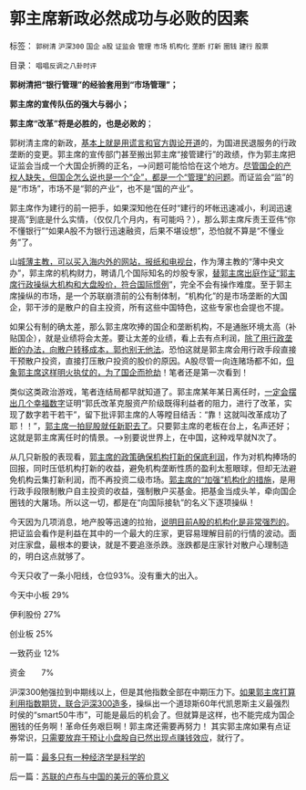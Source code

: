 # 郭主席新政必然成功与必败的因素

标签： `郭树清` `沪深300` `国企` `a股` `证监会` `管理` `市场` `机构化` `垄断` `打新` `圈钱` `建行` `股票` 

目录： `唱唱反调之八卦时评`

**郭树清把“银行管理”的经验套用到“市场管理”；**

**郭主席的宣传队伍的强大与弱小；**

**郭主席“改革”将是必胜的，也是必败的**；

郭树清主席的新政，[基本上就是用谎言和官方舆论开道](../../../2012/5/25/政策话语权与个人责任成反比.md)的，为国进民退服务的行政垄断的变更。郭主席的宣传部门甚至搬出郭主席“接管建行”的政绩，作为郭主席把证监会当成一个大国企折腾的正名，——>问题可能恰恰在这个地方。[尽管国企的产权人缺失，但国企怎么说也是一个“企”，都是一个“管理”的问题](../../../2011/2/8/为什么引入数学的“经济学”都是伪科学？.md)。而证监会“监”的是“市场”，市场不是“郭的产业“，也不是“国的产业”。

郭主席作为建行的前一把手，如果深知他在任时“建行的坏帐迅速减小，利润迅速提高”到底是什么实情，（仅仅几个月内，有可能吗？），那么郭主席斥责王亚伟“你不懂银行”“如果A股不为银行迅速融资，后果不堪设想”，恐怕就不算是“不懂业务”了。

山[城薄主教，可以买入海内外的网站，报纸和电视台](../../../2008/11/8/凤凰卫视变成袁黑台，委实不智.md)，作为薄主教的“薄中央文办”，郭主席的机构财力，聘请几个国际知名的炒股专家，[替郭主席出庭作证“郭主席行政操纵大机构和大盘股价，符合国际惯例](../../../2012/5/14/郭主席新政的两个凡是和拨乱反正.md)”，完全不会有操作难度。至于郭主席操纵的市场，是一个苏联崩溃前的公有制体制，“机构化”的是市场垄断的大国企，郭干涉的是散户的自主投资，所有这些中国特色，这些专家也会提也不提。

如果公有制的确太差，那么郭主席吹捧的国企和垄断机构，不是通胀环境太高（补贴国企），就是业绩将会太差。要让太差的业绩，看上去有点利润，[除了用行政垄断的办法，向散户转移成本，郭也别无他法](../../../2012/5/15/万一出现改革旗号下的国进民退，您有思想准备吗？.md)。恐怕这就是郭主席会用行政手段直接干预散户投资，直接打压散户投资的股价的原因。A股尽管一向连赌场都不如，[但象郭主席这样明火执仗的，为了国企而抢劫](../../../2012/5/16/对郭树清主席和改革，最真诚的善意！.md)！笔者还是第一次看到！

类似这类政治游戏，笔者连结局都早就知道了。郭主席某年某日离任时，[一定会摆出几个幸福数字](../../../2011/12/30/特色数字定律，美式数字的自私自利.md)证明“郭氏改革克服资产阶级既得利益者的阻力，进行了改革，实现了数字若干若干”，留下批评郭主席的人等瞠目结舌：“靠！这就叫改革成功了耶！！”，[郭主席一拍屁股就任新职去了](../../../2012/5/17/强盗逻辑是要付出代价的，郭主席将付出谁的代价？.md)。只要郭主席的老板在台上，名声还好；这就是郭主席离任时的情景。——>别要说世界上，在中国，这种戏早就N次了。

从几只新股的表现看，[郭主席的政策确保机构打新的保底利润](../../../2012/1/30/新股改革从取缔“机构无风险垄断暴利特权”入手.md)，作为对机构捧场的回报，同时压低机构打新的收益，避免机构垄断性质的盈利太惹眼球，但却无法避免机构云集打新利润，而不再投资二级市场。[郭主席的“加强”机构化的措施](../../../2012/1/5/A股机构化超过60%，还打压小盘股，就注定大熊市.md)，是用行政手段限制散户自主投资的收益，强制散户买基金。把基金当成头羊，牵向国企圈钱的大屠场。所以这一切，都是在“向国际接轨”的名义下逐项操纵！

今天因为几项消息，地产股等迅速的拉抬，[说明目前A股的机构化是非常强烈的](../../../2012/1/12/股市中的民主机制，西方基金和东方机构化.md)。把证监会看作是利益在其中的一个最大的庄家，更容易理解目前的行情的波动。面对庄家盘，最根本的要诀，就是不要追涨杀跌。涨跌都是庄家针对散户心理制造的，明白这点就够了。

今天只收了一条小阳线，仓位93%。没有重大的出入。

今天中小板 29%

伊利股份 27%

创业板 25%

一致药业 12%

资金　　7%

沪深300勉强拉到中期线以上，但是其他指数全部在中期压力下。[如果郭主席打算利用指数期货，联合沪深300造多](../../../2012/3/29/期货指数是机构化操纵出大熊市的祸根；.md)，操纵出一个道琼斯60年代凯恩斯主义最强烈时侯的“smart50牛市”，可能是最后的机会了。但就算是这样，也不能完成为国企圈钱的任务啊！革命任务艰巨啊！郭主席还需要再努力！
其实郭主席如果有点证券常识，[只需要放弃干预让小盘股自已然出现点赚钱效应](../../../2012/4/24/强盗逻辑正在制造空前的金融危机和经济危机.md)，就行了。

前一篇：[最多只有一种经济学是科学的](../../../2012/5/28/最多只有一种经济学是科学的.md)

后一篇：[苏联的卢布与中国的美元的等价意义](../../../2012/5/29/苏联的卢布与中国的美元的等价意义.md)